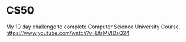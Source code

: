 # CS50
My 10 day challenge to complete Computer Science University Course. 
https://www.youtube.com/watch?v=LfaMVlDaQ24
